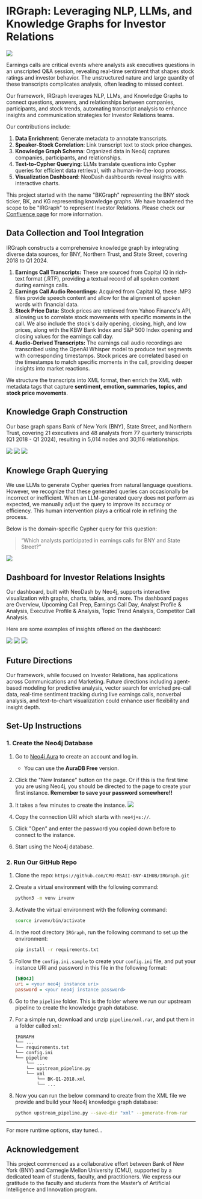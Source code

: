 # IRGraph: Leveraging NLP, LLMs, and Knowledge Graphs for Investor Relations
![](images/IRGraph_pipeline.jpg)

Earnings calls are critical events where analysts ask executives questions in an unscripted Q&A session, revealing real-time sentiment that shapes stock ratings and investor behavior. The unstructured nature and large quantity of these transcripts complicates analysis, often leading to missed context. 

Our framework, IRGraph leverages NLP, LLMs, and Knowledge Graphs to connect questions, answers, and relationships between companies, participants, and stock trends, automating transcript analysis to enhance insights and communication strategies for Investor Relations teams.

Our contributions include:
1. **Data Enrichment**: Generate metadata to annotate transcripts.
2. **Speaker-Stock Correlation**: Link transcript text to stock price changes.
3. **Knowledge Graph Schema**: Organized data in Neo4j captures companies, participants, and relationships.
4. **Text-to-Cypher Querying**: LLMs translate questions into Cypher queries for efficient data retrieval, with a human-in-the-loop process.
5. **Visualization Dashboard**: NeoDash dashboards reveal insights with interactive charts.

This project started with the name "BKGraph" representing the BNY stock ticker, BK, and KG representing knowledge graphs. We have broadened the scope to be "IRGraph" to represent Investor Relations. Please check our [Confluence page](https://nyu-tmi-capstone.atlassian.net/wiki/spaces/SD/overview) for more information.

## Data Collection and Tool Integration

IRGraph constructs a comprehensive knowledge graph by integrating diverse data sources, for BNY, Northern Trust, and State Street, covering 2018 to Q1 2024.

1. **Earnings Call Transcripts:** These are sourced from Capital IQ in rich-text format (.RTF), providing a textual record of all spoken content during earnings calls.
2. **Earnings Call Audio Recordings:** Acquired from Capital IQ, these .MP3 files provide speech content and allow for the alignment of spoken words with financial data.
3. **Stock Price Data:** Stock prices are retrieved from Yahoo Finance's API, allowing us to correlate stock movements with specific moments in the call. We also include the stock's daily opening, closing, high, and low prices, along with the KBW Bank Index and S&P 500 Index opening and closing values for the earnings call day.
4. **Audio-Derived Transcripts:** The earnings call audio recordings are transcribed using the OpenAI Whisper model to produce text segments with corresponding timestamps. Stock prices are correlated based on the timestamps to match specific moments in the call, providing deeper insights into market reactions.

We structure the transcripts into XML format, then enrich the XML with metadata tags that capture **sentiment, emotion, summaries, topics, and stock price movements**. 

## Knowledge Graph Construction
Our base graph spans Bank of New York (BNY), State Street, and Northern Trust, covering 21 executives and 48 analysts from 77 quarterly transcripts (Q1 2018 - Q1 2024), resulting in 5,014 nodes and 30,116 relationships.

![](images/KG_schema.png)
![](images/KG_entities.png)
![](images/KG_relationships.png)

## Knowlege Graph Querying
We use LLMs to generate Cypher queries from natural language questions. However, we recognize that these generated queries can occasionally be incorrect or inefficient. When an LLM-generated query does not perform as
expected, we manually adjust the query to improve its accuracy or efficiency. This human intervention plays a critical role in refining the process. 

Below is the domain-specific Cypher query for this question: 
> “Which analysts participated in earnings calls for BNY and State Street?”

![](images/cypher_example.png)

## Dashboard for Investor Relations Insights
Our dashboard, built with NeoDash by Neo4j, supports interactive visualization with graphs, charts, tables, and more. The dashboard pages are Overview, Upcoming Call Prep, Earnings Call Day, Analyst Profile & Analysis, Executive Profile & Analysis, Topic Trend Analysis, Competitor Call Analysis.

Here are some examples of insights offered on the dashboard:

![](images/IRGraph_home.png)
![](images/analyst_interaction.png)
![](images/sentiment_trend.png)

## Future Directions
Our framework, while focused on Investor Relations, has applications across Communications and Marketing. Future directions including agent-based modeling for predictive analysis, vector search for enriched pre-call data, real-time sentiment tracking during live earnings calls, nonverbal analysis, and text-to-chart visualization could enhance user flexibility and insight depth.

## Set-Up Instructions
### 1. Create the Neo4j Database

1. Go to [Neo4j Aura](https://neo4j.com/aura/) to create an account and log in.
   - You can use the **AuraDB Free** version.
2. Click the "New Instance" button on the page. Or if this is the first time you are using Neo4j, you should be directed to the page to create your first instance. **Remember to save your password somewhere!!**
3. It takes a few minutes to create the instance.
![](images/auradb_connection.png)

4. Copy the connection URI which starts with `neo4j+s://`.
5. Click "Open" and enter the password you copied down before to connect to the instance.
6. Start using the Neo4j database.

### 2. Run Our GitHub Repo

1. Clone the repo: `https://github.com/CMU-MSAII-BNY-AIHUB/IRGraph.git`

2. Create a virtual environment with the following command:
   ```bash
   python3 -m venv irvenv
   ```

3. Activate the virtual environment with the following command:
   ```bash
   source irvenv/bin/activate
   ```

4. In the root directory `IRGraph`, run the following command to set up the environment:

   ```bash
   pip install -r requirements.txt
   ```

5. Follow the `config.ini.sample` to create your `config.ini` file, and put your instance URI and password in this file in the following format:

   ```ini
   [NEO4J]
   uri = <your neo4j instance uri>
   password = <your neo4j instance password>
   ```

6. Go to the `pipeline` folder. This is the folder where we run our upstream pipeline to create the knowledge graph database.

7. For a simple run, download and unzip `pipeline/xml.rar`, and put them in a folder called `xml`:

   ```
   IRGRAPH
   └── ...
   └── requirements.txt
   └── config.ini
   └── pipeline
       └── ...
       └── upstream_pipeline.py
       └── xml
           └── BK-Q1-2018.xml
           └── ...
   ```

8. Now you can run the below command to create from the XML file we provide and build your Neo4j knowledge graph database:

   ```bash
   python upstream_pipeline.py --save-dir "xml" --generate-from-rar
   ```

---
For more runtime options, stay tuned…


## Acknowledgement
This project commenced as a collaborative effort between Bank of New York (BNY) and Carnegie Mellon University (CMU), supported by a dedicated team of students, faculty, and practitioners. We express our gratitude to the faculty and students from the Master’s of Artificial Intelligence and Innovation program.
